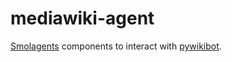 # mediawiki-agent

[Smolagents](https://smolagents.org) components to interact with [pywikibot](https://pypi.org/project/pywikibot/).
